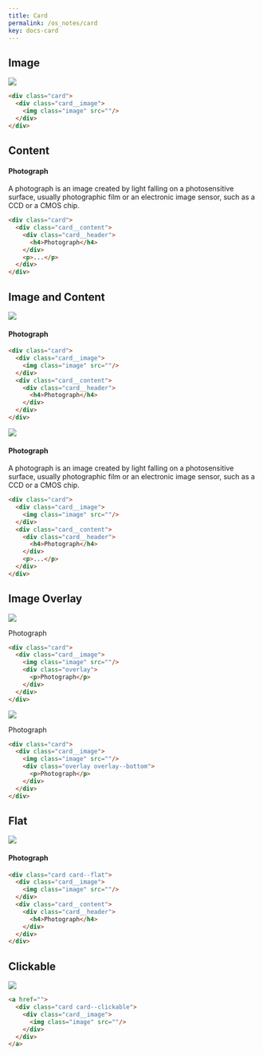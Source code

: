 ```yaml
---
title: Card
permalink: /os_notes/card
key: docs-card
---
```


## Image

<div class="card">
  <div class="card__image">
    <img class="image" src="https://raw.githubusercontent.com/kitian616/jekyll-TeXt-theme/master/docs/assets/images/image.jpg"/>
  </div>
</div>

```html
<div class="card">
  <div class="card__image">
    <img class="image" src=""/>
  </div>
</div>
```

## Content

<div class="card">
  <div class="card__content">
    <div class="card__header">
      <h4>Photograph</h4>
    </div>
    <p>A photograph is an image created by light falling on a photosensitive surface, usually photographic film or an electronic image sensor, such as a CCD or a CMOS chip.</p>
  </div>
</div>

```html
<div class="card">
  <div class="card__content">
    <div class="card__header">
      <h4>Photograph</h4>
    </div>
    <p>...</p>
  </div>
</div>
```

## Image and Content

<div class="card">
  <div class="card__image">
    <img class="image" src="https://raw.githubusercontent.com/kitian616/jekyll-TeXt-theme/master/docs/assets/images/image.jpg"/>
  </div>
  <div class="card__content">
    <div class="card__header">
      <h4>Photograph</h4>
    </div>
  </div>
</div>

```html
<div class="card">
  <div class="card__image">
    <img class="image" src=""/>
  </div>
  <div class="card__content">
    <div class="card__header">
      <h4>Photograph</h4>
    </div>
  </div>
</div>
```

<div class="card">
  <div class="card__image">
    <img class="image" src="https://raw.githubusercontent.com/kitian616/jekyll-TeXt-theme/master/docs/assets/images/image.jpg"/>
  </div>
  <div class="card__content">
    <div class="card__header">
      <h4>Photograph</h4>
    </div>
    <p>
      A photograph is an image created by light falling on a photosensitive surface, usually photographic film or an electronic image sensor, such as a CCD or a CMOS chip.
    </p>
  </div>
</div>

```html
<div class="card">
  <div class="card__image">
    <img class="image" src=""/>
  </div>
  <div class="card__content">
    <div class="card__header">
      <h4>Photograph</h4>
    </div>
    <p>...</p>
  </div>
</div>
```

## Image Overlay

<div class="card">
  <div class="card__image">
    <img class="image" src="https://raw.githubusercontent.com/kitian616/jekyll-TeXt-theme/master/docs/assets/images/image.jpg"/>
    <div class="overlay">
      <p>Photograph</p>
    </div>
  </div>
</div>

```html
<div class="card">
  <div class="card__image">
    <img class="image" src=""/>
    <div class="overlay">
      <p>Photograph</p>
    </div>
  </div>
</div>
```

<div class="card">
  <div class="card__image">
    <img class="image" src="https://raw.githubusercontent.com/kitian616/jekyll-TeXt-theme/master/docs/assets/images/image.jpg"/>
    <div class="overlay overlay--bottom">
      <p>Photograph</p>
    </div>
  </div>
</div>

```html
<div class="card">
  <div class="card__image">
    <img class="image" src=""/>
    <div class="overlay overlay--bottom">
      <p>Photograph</p>
    </div>
  </div>
</div>
```

## Flat

<div class="card card--flat">
  <div class="card__image">
    <img class="image" src="https://raw.githubusercontent.com/kitian616/jekyll-TeXt-theme/master/docs/assets/images/image.jpg"/>
  </div>
  <div class="card__content">
    <div class="card__header">
      <h4>Photograph</h4>
    </div>
  </div>
</div>

```html
<div class="card card--flat">
  <div class="card__image">
    <img class="image" src=""/>
  </div>
  <div class="card__content">
    <div class="card__header">
      <h4>Photograph</h4>
    </div>
  </div>
</div>
```

## Clickable

<div>
  <div class="card card--clickable">
    <div class="card__image">
      <img class="image" src="https://raw.githubusercontent.com/kitian616/jekyll-TeXt-theme/master/docs/assets/images/image.jpg"/>
    </div>
  </div>
</div>

```html
<a href="">
  <div class="card card--clickable">
    <div class="card__image">
      <img class="image" src=""/>
    </div>
  </div>
</a>
```
